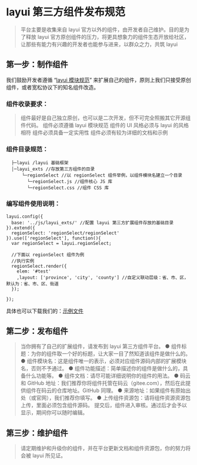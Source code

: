 
# layui 第三方组件发布规范

> 平台主要是收集来自 layui 官方以外的组件，由开发者自己维护。目的是为了释放 layui 官方原创组件的压力，将更具想象力的组件生态开放给社区，让那些有能力有兴趣的开发者也能参与进来，以群众之力，共筑 layui

## 第一步：制作组件
我们鼓励开发者遵循 “[layui 模块规范](https://www.layui.com/doc/base/modules.html#extend)” 来扩展自己的组件，原则上我们只接受原创组件，或者宽松协议下的知名组件改造。

### 组件收录要求：
> 组件最好是自己独立原创，也可以是二次开发，但不可完全照搬其它开源组件代码。
> 组件必须遵循 layui 模块规范
> 组件的 UI 风格必须与 layui 的风格相符
> 组件必须具备一定实用性
> 组件必须有较为详细的文档和示例

### 组件目录规范：
```
  ├─layui /layui 基础框架
  │─layui_exts //存放第三方组件的目录
      └─regionSelect //以 regionSelect 组件举例，以组件模块名建立一个目录
        └─regionSelect.js //组件核心 JS 库
        └─regionSelect.css //组件 CSS 库
```

### 编写组件使用说明：
```
layui.config({
  base: '../js/layui_exts/' //配置 layui 第三方扩展组件存放的基础目录
}).extend({
  regionSelect: 'regionSelect/regionSelect'
}).use(['regionSelect'], function(){
  var regionSelect = layui.regionSelect;
  
  //下面以 regionSelect 组件为例
  //执行实例
  regionSelect.render({
    elem: '#test'
    ,layout: ['province', 'city', 'county'] //自定义联动层级：省、市、区，默认为：省、市、区、街道
  });
  
});
```
具体也可以下载我们的：[示例文件](https://fly.layui.com/extend/demo/#download)

## 第二步：发布组件
> 当你拥有了自己的扩展组件，请发布到 layui 第三方组件平台。
● 组件标题：为你的组件取一个好的标题，让大家一目了然知道该组件是做什么的。
● 组件模块名：这是组件唯一的表示，必须对应组件源码内部的扩展模块名，否则不予通过。
● 组件功能描述：简单描述你的组件是做什么的，具备什么功能等。
● 组件文档：请尽可能详细说明你的组件的用法。
● 码云和 GitHub 地址：我们推荐你将组件托管在码云（gitee.com），然后在此提供组件在码云的仓库地址。GitHub 同理。
● 来源地址：如果组件有原始出处（或官网），我们推荐你填写。
● 上传组件资源包：请将组件资源资源包上传，里面必须包含组件源码。
提交后，组件进入审核。通过后才会予以显示，期间你可以随时编辑。

## 第三步：维护组件
> 请定期维护和升级你的组件，并在平台更新文档和组件资源包，你的努力将会被 layui 所见证。
